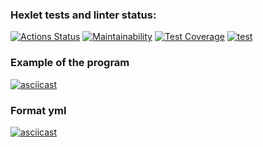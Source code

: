 ### Hexlet tests and linter status:
[![Actions Status](https://github.com/DmitryFedoreev/python-project-50/actions/workflows/hexlet-check.yml/badge.svg)](https://github.com/DmitryFedoreev/python-project-50/actions)
[![Maintainability](https://api.codeclimate.com/v1/badges/ca0660e14ccaa4f35e6a/maintainability)](https://codeclimate.com/github/DmitryFedoreev/python-project-50/maintainability)
[![Test Coverage](https://api.codeclimate.com/v1/badges/ca0660e14ccaa4f35e6a/test_coverage)](https://codeclimate.com/github/DmitryFedoreev/python-project-50/test_coverage)
[![test](https://github.com/DmitryFedoreev/python-project-50/actions/workflows/test.yml/badge.svg)](https://github.com/DmitryFedoreev/python-project-50/actions/workflows/test.yml)


### Example of the program
[![asciicast](https://asciinema.org/a/666495.svg)](https://asciinema.org/a/666495)

### Format yml
[![asciicast](https://asciinema.org/a/666933.svg)](https://asciinema.org/a/666933)
